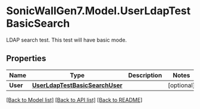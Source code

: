 # SonicWallGen7.Model.UserLdapTestBasicSearch
LDAP search test. This test will have basic mode.

## Properties

Name | Type | Description | Notes
------------ | ------------- | ------------- | -------------
**User** | [**UserLdapTestBasicSearchUser**](UserLdapTestBasicSearchUser.md) |  | [optional] 

[[Back to Model list]](../README.md#documentation-for-models) [[Back to API list]](../README.md#documentation-for-api-endpoints) [[Back to README]](../README.md)

